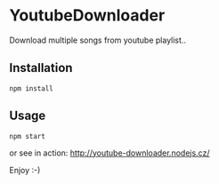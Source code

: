 YoutubeDownloader
=================

Download multiple songs from youtube playlist..


Installation
-----------

    npm install

Usage
-----

	npm start

or see in action: http://youtube-downloader.nodejs.cz/

Enjoy :-)

